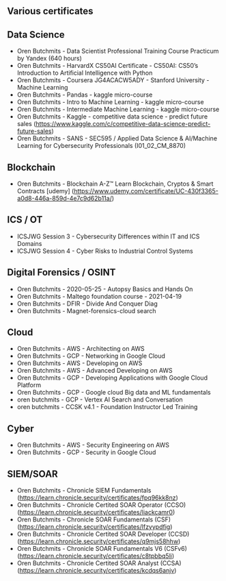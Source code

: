 ## Various certificates

Data Science
------------
* Oren Butchmits - Data Scientist Professional Training Course Practicum by Yandex (640 hours)
* Oren Butchmits - HarvardX CS50AI Certificate - CS50AI: CS50’s Introduction to Artificial Intelligence with Python
* Oren Butchmits - Coursera JG4ACACW5ADY - Stanford University - Machine Learning
* Oren Butchmits - Pandas - kaggle micro-course
* Oren Butchmits - Intro to Machine Learning - kaggle micro-course
* Oren Butchmits - Intermediate Machine Learning - kaggle micro-course
* Oren Butchmits - Kaggle - competitive data science - predict future sales (https://www.kaggle.com/c/competitive-data-science-predict-future-sales)
* Oren Butchmits - SANS - SEC595 / Applied Data Science & AI/Machine Learning for Cybersecurity Professionals (I01_02_CM_8870)

Blockchain
----------
* Oren Butchmits - Blockchain A-Z™ Learn Blockchain, Cryptos & Smart Contracts [udemy] (https://www.udemy.com/certificate/UC-430f3365-a0d8-446a-859d-4e7c9d62b11a/)

ICS / OT
----------
* ICSJWG Session 3 - Cybersecurity Differences within IT and ICS Domains
* ICSJWG Session 4 - Cyber Risks to Industrial Control Systems
  
Digital Forensics / OSINT 
-------------------------
* Oren Butchmits - 2020-05-25 - Autopsy Basics and Hands On
* Oren Butchmits - Maltego foundation course - 2021-04-19
* Oren Butchmits - DFIR - Divide And Conquer Diag
* Oren Butchmits - Magnet-forensics-cloud search

Cloud
-----
* Oren Butchmits - AWS - Architecting on AWS
* Oren Butchmits - GCP - Networking in Google Cloud
* Oren Butchmits - AWS - Developing on AWS
* Oren Butchmits - AWS - Advanced Developing on AWS
* Oren Butchmits - GCP - Developing Applications with Google Cloud Platform
* Oren Butchmits - GCP - Google cloud Big data and ML fundamentals
* oren butchmits - GCP - Vertex AI Search and Conversation
* oren butchmits - CCSK v4.1 - Foundation Instructor Led Training

Cyber
-----
* Oren Butchmits - AWS - Security Engineering on AWS
* Oren Butchmits - GCP - Security in Google Cloud

SIEM/SOAR
-----
* Oren Butchmits - Chronicle SIEM Fundamentals (https://learn.chronicle.security/certificates/fpq96kk8nz)
* Oren Butchmits - Chronicle Certited SOAR Operator (CCSO) (https://learn.chronicle.security/certificates/liackcamr0)
* Oren Butchmits - Chronicle SOAR Fundamentals (CSF) (https://learn.chronicle.security/certificates/lfzyypdfig)
* Oren Butchmits - Chronicle Certited SOAR Developer (CCSD) (https://learn.chronicle.security/certificates/q9mjs58hhw)
* Oren Butchmits - Chronicle SOAR Fundamentals V6 (CSFv6) (https://learn.chronicle.security/certificates/c8tpbbq5li)
* Oren Butchmits - Chronicle Certited SOAR Analyst (CCSA) (https://learn.chronicle.security/certificates/kcdqs6anjv)
